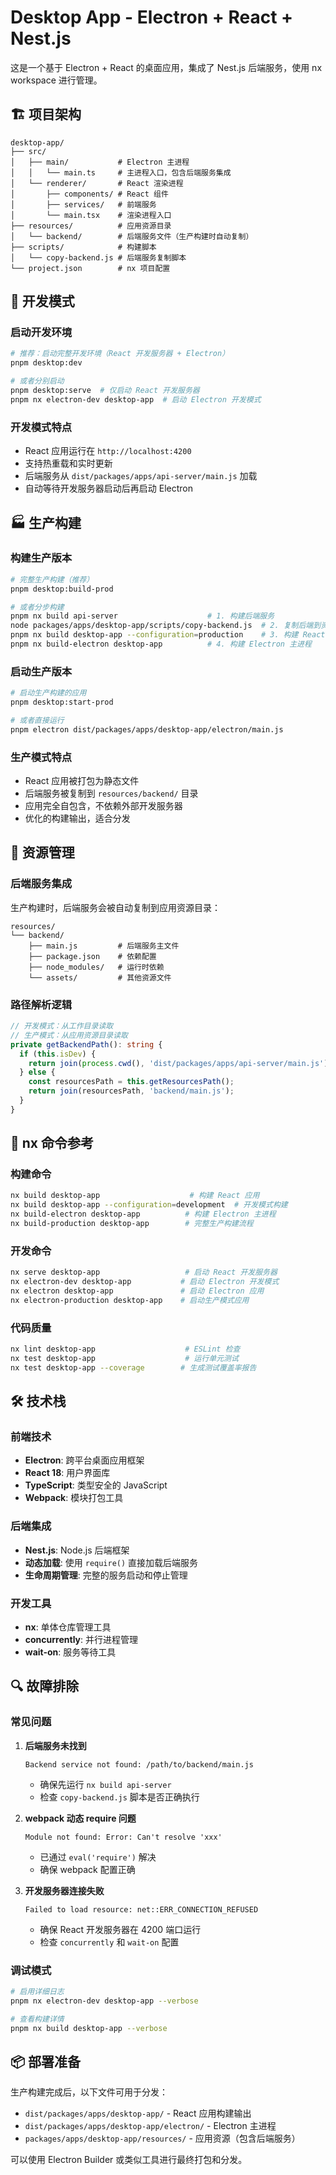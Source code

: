 # Desktop App - Electron + React + Nest.js

这是一个基于 Electron + React 的桌面应用，集成了 Nest.js 后端服务，使用 nx workspace 进行管理。

## 🏗️ 项目架构

```
desktop-app/
├── src/
│   ├── main/           # Electron 主进程
│   │   └── main.ts     # 主进程入口，包含后端服务集成
│   └── renderer/       # React 渲染进程
│       ├── components/ # React 组件
│       ├── services/   # 前端服务
│       └── main.tsx    # 渲染进程入口
├── resources/          # 应用资源目录
│   └── backend/        # 后端服务文件（生产构建时自动复制）
├── scripts/            # 构建脚本
│   └── copy-backend.js # 后端服务复制脚本
└── project.json        # nx 项目配置
```

## 🚀 开发模式

### 启动开发环境
```bash
# 推荐：启动完整开发环境（React 开发服务器 + Electron）
pnpm desktop:dev

# 或者分别启动
pnpm desktop:serve  # 仅启动 React 开发服务器
pnpm nx electron-dev desktop-app  # 启动 Electron 开发模式
```

### 开发模式特点
- React 应用运行在 `http://localhost:4200` 
- 支持热重载和实时更新
- 后端服务从 `dist/packages/apps/api-server/main.js` 加载
- 自动等待开发服务器启动后再启动 Electron

## 🏭 生产构建

### 构建生产版本
```bash
# 完整生产构建（推荐）
pnpm desktop:build-prod

# 或者分步构建
pnpm nx build api-server                    # 1. 构建后端服务
node packages/apps/desktop-app/scripts/copy-backend.js  # 2. 复制后端到资源目录
pnpm nx build desktop-app --configuration=production    # 3. 构建 React 应用
pnpm nx build-electron desktop-app          # 4. 构建 Electron 主进程
```

### 启动生产版本
```bash
# 启动生产构建的应用
pnpm desktop:start-prod

# 或者直接运行
pnpm electron dist/packages/apps/desktop-app/electron/main.js
```

### 生产模式特点
- React 应用被打包为静态文件
- 后端服务被复制到 `resources/backend/` 目录
- 应用完全自包含，不依赖外部开发服务器
- 优化的构建输出，适合分发

## 📁 资源管理

### 后端服务集成
生产构建时，后端服务会被自动复制到应用资源目录：

```
resources/
└── backend/
    ├── main.js         # 后端服务主文件
    ├── package.json    # 依赖配置
    ├── node_modules/   # 运行时依赖
    └── assets/         # 其他资源文件
```

### 路径解析逻辑
```typescript
// 开发模式：从工作目录读取
// 生产模式：从应用资源目录读取
private getBackendPath(): string {
  if (this.isDev) {
    return join(process.cwd(), 'dist/packages/apps/api-server/main.js');
  } else {
    const resourcesPath = this.getResourcesPath();
    return join(resourcesPath, 'backend/main.js');
  }
}
```

## 🔧 nx 命令参考

### 构建命令
```bash
nx build desktop-app                    # 构建 React 应用
nx build desktop-app --configuration=development  # 开发模式构建
nx build-electron desktop-app          # 构建 Electron 主进程
nx build-production desktop-app        # 完整生产构建流程
```

### 开发命令
```bash
nx serve desktop-app                   # 启动 React 开发服务器
nx electron-dev desktop-app           # 启动 Electron 开发模式
nx electron desktop-app               # 启动 Electron 应用
nx electron-production desktop-app    # 启动生产模式应用
```

### 代码质量
```bash
nx lint desktop-app                    # ESLint 检查
nx test desktop-app                    # 运行单元测试
nx test desktop-app --coverage        # 生成测试覆盖率报告
```

## 🛠️ 技术栈

### 前端技术
- **Electron**: 跨平台桌面应用框架
- **React 18**: 用户界面库
- **TypeScript**: 类型安全的 JavaScript
- **Webpack**: 模块打包工具

### 后端集成
- **Nest.js**: Node.js 后端框架
- **动态加载**: 使用 `require()` 直接加载后端服务
- **生命周期管理**: 完整的服务启动和停止管理

### 开发工具
- **nx**: 单体仓库管理工具
- **concurrently**: 并行进程管理
- **wait-on**: 服务等待工具

## 🔍 故障排除

### 常见问题

1. **后端服务未找到**
   ```
   Backend service not found: /path/to/backend/main.js
   ```
   - 确保先运行 `nx build api-server`
   - 检查 `copy-backend.js` 脚本是否正确执行

2. **webpack 动态 require 问题**
   ```
   Module not found: Error: Can't resolve 'xxx'
   ```
   - 已通过 `eval('require')` 解决
   - 确保 webpack 配置正确

3. **开发服务器连接失败**
   ```
   Failed to load resource: net::ERR_CONNECTION_REFUSED
   ```
   - 确保 React 开发服务器在 4200 端口运行
   - 检查 `concurrently` 和 `wait-on` 配置

### 调试模式
```bash
# 启用详细日志
pnpm nx electron-dev desktop-app --verbose

# 查看构建详情
pnpm nx build desktop-app --verbose
```

## 📦 部署准备

生产构建完成后，以下文件可用于分发：
- `dist/packages/apps/desktop-app/` - React 应用构建输出
- `dist/packages/apps/desktop-app/electron/` - Electron 主进程
- `packages/apps/desktop-app/resources/` - 应用资源（包含后端服务）

可以使用 Electron Builder 或类似工具进行最终打包和分发。
